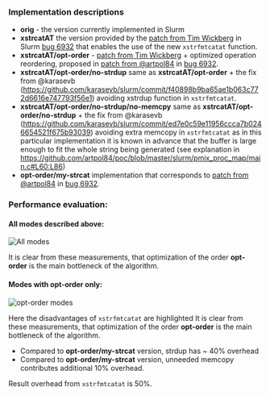 ### Implementation descriptions

* **orig** - the version currently implemented in Slurm
* **xstrcatAT** the version provided by the [patch from Tim Wickberg](https://bugs.schedmd.com/attachment.cgi?id=12343&action=diff) in Slurm [bug 6932](https://bugs.schedmd.com/show_bug.cgi?id=6932) that enables the use of the new `xstrfmtcatat` function.
* **xstrcatAT/opt-order** - [patch from Tim Wickberg](https://bugs.schedmd.com/attachment.cgi?id=12343&action=diff) + optimized operation reordering, proposed in [patch from @artpol84](https://bugs.schedmd.com/attachment.cgi?id=10068) in [bug 6932](https://bugs.schedmd.com/show_bug.cgi?id=6932).
* **xstrcatAT/opt-order/no-strdup** same as **xstrcatAT/opt-order** + the fix from @karasevb (https://github.com/karasevb/slurm/commit/f40898b9ba65ae1b063c772d6616e747793f56e1) avoiding xstrdup function in `xstrfmtcatat`.
* **xstrcatAT/opt-order/no-strdup/no-memcpy** same as **xstrcatAT/opt-order/no-strdup** + the fix from @karasevb (https://github.com/karasevb/slurm/commit/ed7e0c59e11956ccca7b0246654521f675b93039) avoiding extra memcopy in `xstrfmtcatat` as in this particular implementation it is known in advance that the buffer is large enough to fit the whole string being generated (see explanation in https://github.com/artpol84/poc/blob/master/slurm/pmix_proc_map/main.c#L60:L86)
* **opt-order/my-strcat** implementation that corresponds to [patch from @artpol84](https://bugs.schedmd.com/attachment.cgi?id=10068) in [bug 6932](https://bugs.schedmd.com/show_bug.cgi?id=6932).

### Performance evaluation:

#### All modes described above: 

![All modes](https://github.com/artpol84/poc/blob/master/slurm/pmix_proc_map/imgs/all_curves.png)

It is clear from these measurements, that optimization of the order **opt-order** is the main bottleneck of the algorithm.

#### Modes with **opt-order** only:

![**opt-order** modes](https://github.com/artpol84/poc/blob/master/slurm/pmix_proc_map/imgs/opt_curves.png)

Here the disadvantages of `xstrfmtcatat` are highlighted
It is clear from these measurements, that optimization of the order **opt-order** is the main bottleneck of the algorithm.
* Compared to **opt-order/my-strcat** version, strdup has ~ 40% overhead
* Compared to **opt-order/my-strcat** version, unneeded memcopy contributes additional 10% overhead.

Result overhead from `xstrfmtcatat` is 50%.

